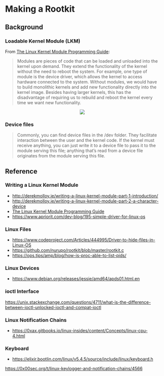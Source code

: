 # Making a Rootkit

## Background
### Loadable Kernel Module (LKM)
From [The Linux Kernel Module Programming Guide](http://www.tldp.org/LDP/lkmpg/2.6/html/index.html):
>Modules are pieces of code that can be loaded and unloaded into the kernel upon demand. They extend the functionality of the kernel without the need to reboot the system. For example, one type of module is the device driver, which allows the kernel to access hardware connected to the system. Without modules, we would have to build monolithic kernels and add new functionality directly into the kernel image. Besides having larger kernels, this has the disadvantage of requiring us to rebuild and reboot the kernel every time we want new functionality.

<p align="center">
  <img src="http://derekmolloy.ie/wp-content/uploads/2015/04/userspace-kernelspace.png"/>
  <br/>
</p>

### Device files
>Commonly, you can find device files in the /dev folder. They facilitate interaction between the user and the kernel code. If the kernel must receive anything, you can just write it to a device file to pass it to the module serving this file; anything that’s read from a device file originates from the module serving this file. 

## Reference
### Writing a Linux Kernel Module

* <http://derekmolloy.ie/writing-a-linux-kernel-module-part-1-introduction/>
* <http://derekmolloy.ie/writing-a-linux-kernel-module-part-2-a-character-device>
* [The Linux Kernel Module Programming Guide](http://www.tldp.org/LDP/lkmpg/2.6/html/index.html)
* https://www.apriorit.com/dev-blog/195-simple-driver-for-linux-os
### Linux Files
* https://www.codeproject.com/Articles/444995/Driver-to-hide-files-in-Linux-OS
* https://github.com/nurupo/rootkit/blob/master/rootkit.c
* https://ops.tips/amp/blog/how-is-proc-able-to-list-pids/

### Linux Devices
* https://www.debian.org/releases/jessie/amd64/apds01.html.en

### ioctl Interface
https://unix.stackexchange.com/questions/4711/what-is-the-difference-between-ioctl-unlocked-ioctl-and-compat-ioctl
### Linux Notification Chains
* https://0xax.gitbooks.io/linux-insides/content/Concepts/linux-cpu-4.html

### Keyboard
* https://elixir.bootlin.com/linux/v5.4.5/source/include/linux/keyboard.h

https://0x00sec.org/t/linux-keylogger-and-notification-chains/4566
